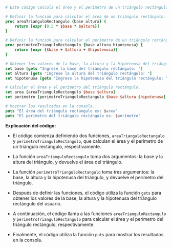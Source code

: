 ```tcl
# Este código calcula el área y el perímetro de un triángulo rectángulo y los muestra en la consola.

# Definir la función para calcular el área de un triángulo rectángulo.
proc areaTrianguloRectangulo {base altura} {
    return [expr {0.5 * $base * $altura}]
}

# Definir la función para calcular el perímetro de un triángulo rectángulo.
proc perimetroTrianguloRectangulo {base altura hipotenusa} {
    return [expr {$base + $altura + $hipotenusa}]
}

# Obtener los valores de la base, la altura y la hipotenusa del triángulo rectángulo del usuario.
set base [gets "Ingrese la base del triángulo rectángulo: "]
set altura [gets "Ingrese la altura del triángulo rectángulo: "]
set hipotenusa [gets "Ingrese la hipotenusa del triángulo rectángulo: "]

# Calcular el área y el perímetro del triángulo rectángulo.
set area [areaTrianguloRectangulo $base $altura]
set perimetro [perimetroTrianguloRectangulo $base $altura $hipotenusa]

# Mostrar los resultados en la consola.
puts "El área del triángulo rectángulo es: $area"
puts "El perímetro del triángulo rectángulo es: $perímetro"
```

**Explicación del código:**

* El código comienza definiendo dos funciones, `areaTrianguloRectangulo` y `perimetroTrianguloRectangulo`, que calculan el área y el perímetro de un triángulo rectángulo, respectivamente.

* La función `areaTrianguloRectangulo` toma dos argumentos: la base y la altura del triángulo, y devuelve el área del triángulo.

* La función `perimetroTrianguloRectangulo` toma tres argumentos: la base, la altura y la hipotenusa del triángulo, y devuelve el perímetro del triángulo.

* Después de definir las funciones, el código utiliza la función `gets` para obtener los valores de la base, la altura y la hipotenusa del triángulo rectángulo del usuario.

* A continuación, el código llama a las funciones `areaTrianguloRectangulo` y `perimetroTrianguloRectangulo` para calcular el área y el perímetro del triángulo rectángulo, respectivamente.

* Finalmente, el código utiliza la función `puts` para mostrar los resultados en la consola.